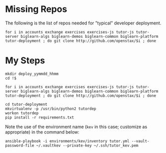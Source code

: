 # Missing Repos

The following is the list of repos needed for "typical" developer deployment.

```
for i in accounts exchange exercises exercises-js tutor-js tutor-server biglearn-algs biglearn-demos biglearn-common biglearn-platform tutor-deployment ; do git clone http://github.com/openstax/$i ; done
```

# My Steps

```
mkdir deploy_yymmdd_hhmm
cd !$
```

```
for i in accounts exchange exercises exercises-js tutor-js tutor-server biglearn-algs biglearn-demos biglearn-common biglearn-platform tutor-deployment ; do git clone http://github.com/openstax/$i ; done
```

```
cd tutor-deployment
mkvirtualenv -p /usr/bin/python2 tutordep
workon tutordep
pip install -r requirements.txt
```

Note the use of the environment name (`kev` in this case; customize as appropriate) in the command below:
```
ansible-playbook -i environments/kev/inventory tutor.yml --vault-password-file ~/.vaultkev --private-key ~/.ssh/tutor_kev.pem
```
